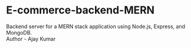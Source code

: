 # E-commerce-backend-MERN
Backend server for a MERN stack application using Node.js, Express, and MongoDB.
<br>
Author - Ajay Kumar
